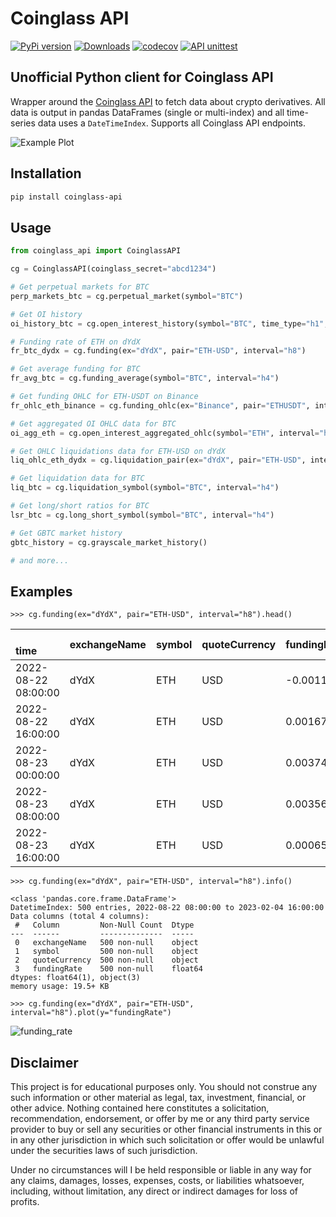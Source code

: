 # Coinglass API

[![PyPi version](https://img.shields.io/pypi/v/coinglass-api)](https://pypi.python.org/pypi/coinglass-api/)
[![Downloads](https://static.pepy.tech/badge/coinglass-api)](https://pepy.tech/project/coinglass-api)
[![codecov](https://codecov.io/gh/dineshpinto/coinglass-api/branch/main/graph/badge.svg?token=XTJRRU2W1T)](https://codecov.io/gh/dineshpinto/coinglass-api)
[![API unittest](https://github.com/dineshpinto/coinglass-api/actions/workflows/api_unitests.yml/badge.svg)](https://github.com/dineshpinto/coinglass-api/actions/workflows/api_unitests.yml)

## Unofficial Python client for Coinglass API

Wrapper around the [Coinglass API](https://coinglass.com/pricing) to fetch data about crypto derivatives.
All data is output in pandas DataFrames (single or multi-index) and all time-series data uses a `DateTimeIndex`.
Supports all Coinglass API endpoints.

![Example Plot](https://github.com/dineshpinto/coinglass-api/blob/main/examples/example_plot.jpg?raw=true)

## Installation

```bash
pip install coinglass-api
```

## Usage

```python
from coinglass_api import CoinglassAPI

cg = CoinglassAPI(coinglass_secret="abcd1234")

# Get perpetual markets for BTC
perp_markets_btc = cg.perpetual_market(symbol="BTC")

# Get OI history
oi_history_btc = cg.open_interest_history(symbol="BTC", time_type="h1", currency="USD")

# Funding rate of ETH on dYdX
fr_btc_dydx = cg.funding(ex="dYdX", pair="ETH-USD", interval="h8")

# Get average funding for BTC
fr_avg_btc = cg.funding_average(symbol="BTC", interval="h4")

# Get funding OHLC for ETH-USDT on Binance
fr_ohlc_eth_binance = cg.funding_ohlc(ex="Binance", pair="ETHUSDT", interval="h4")

# Get aggregated OI OHLC data for BTC
oi_agg_eth = cg.open_interest_aggregated_ohlc(symbol="ETH", interval="h4")

# Get OHLC liquidations data for ETH-USD on dYdX
liq_ohlc_eth_dydx = cg.liquidation_pair(ex="dYdX", pair="ETH-USD", interval="h4")

# Get liquidation data for BTC
liq_btc = cg.liquidation_symbol(symbol="BTC", interval="h4")

# Get long/short ratios for BTC
lsr_btc = cg.long_short_symbol(symbol="BTC", interval="h4")

# Get GBTC market history
gbtc_history = cg.grayscale_market_history()

# and more...
```

## Examples

```
>>> cg.funding(ex="dYdX", pair="ETH-USD", interval="h8").head()
```

| <br/>time           | exchangeName<br/> | symbol<br/> | quoteCurrency<br/> | fundingRate<br/> |
|:--------------------|:------------------|:------------|:-------------------|:-----------------|
| 2022-08-22 08:00:00 | dYdX              | ETH         | USD                | -0.001151        |
| 2022-08-22 16:00:00 | dYdX              | ETH         | USD                | 0.001678         |
| 2022-08-23 00:00:00 | dYdX              | ETH         | USD                | 0.003743         |
| 2022-08-23 08:00:00 | dYdX              | ETH         | USD                | 0.003561         |
| 2022-08-23 16:00:00 | dYdX              | ETH         | USD                | 0.000658         |

```
>>> cg.funding(ex="dYdX", pair="ETH-USD", interval="h8").info()
```

```
<class 'pandas.core.frame.DataFrame'>
DatetimeIndex: 500 entries, 2022-08-22 08:00:00 to 2023-02-04 16:00:00
Data columns (total 4 columns):
 #   Column         Non-Null Count  Dtype  
---  ------         --------------  -----  
 0   exchangeName   500 non-null    object 
 1   symbol         500 non-null    object 
 2   quoteCurrency  500 non-null    object 
 3   fundingRate    500 non-null    float64
dtypes: float64(1), object(3)
memory usage: 19.5+ KB
```

```
>>> cg.funding(ex="dYdX", pair="ETH-USD", interval="h8").plot(y="fundingRate")
```

![funding_rate](https://github.com/dineshpinto/coinglass-api/blob/main/examples/funding_rate.jpg?raw=true)

## Disclaimer

This project is for educational purposes only. You should not construe any such information or other material as legal,
tax, investment, financial, or other advice. Nothing contained here constitutes a solicitation, recommendation,
endorsement, or offer by me or any third party service provider to buy or sell any securities or other financial
instruments in this or in any other jurisdiction in which such solicitation or offer would be unlawful under the
securities laws of such jurisdiction.

Under no circumstances will I be held responsible or liable in any way for any claims, damages, losses, expenses, costs,
or liabilities whatsoever, including, without limitation, any direct or indirect damages for loss of profits.
